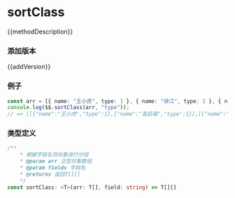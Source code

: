 <script setup lang="ts">
    /** 方法描述 */
const methodDescription="根据相同字段名将对象进行分组"
/** 添加版本 */
const addVersion="1.0.0"
</script>



# sortClass

{{methodDescription}}

### 添加版本

{{addVersion}}

### 例子

```typescript
const arr = [{ name: "王小虎", type: 1 }, { name: "徐江", type: 2 }, { name: "高启强", type: 1 }]
console.log($$.sortClass(arr, "type"));
// => [[{"name":"王小虎","type":1},{"name":"高启强","type":1}],[{"name":"徐江","type":2}]]
```

### 类型定义

```typescript
/**
    * 根据字段名将对象进行分组
    * @param arr 泛型对象数组
    * @param fields 字段名
    * @returns 返回T[][]
    */
const sortClass: <T>(arr: T[], field: string) => T[][]
```
